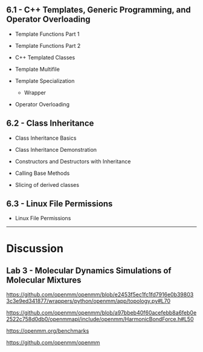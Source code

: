 ## 6.1 - C++ Templates, Generic Programming, and Operator Overloading

* Template Functions Part 1

* Template Functions Part 2

* C++ Templated Classes

* Template Multifile

* Template Specialization
  - Wrapper

* Operator Overloading

## 6.2 - Class Inheritance

* Class Inheritance Basics

* Class Inheritance Demonstration

* Constructors and Destructors with Inheritance

* Calling Base Methods

* Slicing of derived classes

## 6.3 - Linux File Permissions

* Linux File Permissions

---

# Discussion

## Lab 3 - Molecular Dynamics Simulations of Molecular Mixtures

https://github.com/openmm/openmm/blob/e2453f5ec1fc1fd7916e0b398033c3e9ed341877/wrappers/python/openmm/app/topology.py#L70

https://github.com/openmm/openmm/blob/a97bbeb40f60acefebb8a6feb0e2522c758d0db0/openmmapi/include/openmm/HarmonicBondForce.h#L50

https://openmm.org/benchmarks

https://github.com/openmm/openmm
